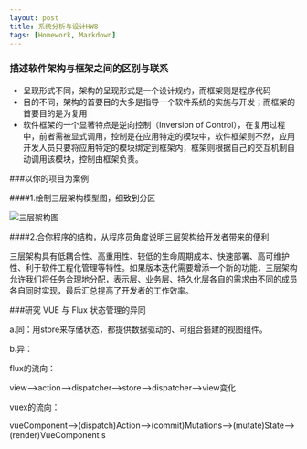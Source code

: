 ```yaml
---
layout: post
title: 系统分析与设计HW8
tags: [Homework, Markdown]
---
```


### 描述软件架构与框架之间的区别与联系

+ 呈现形式不同，架构的呈现形式是一个设计规约，而框架则是程序代码
+ 目的不同，架构的首要目的大多是指导一个软件系统的实施与开发；而框架的首要目的是为复用
+ 软件框架的一个显著特点是逆向控制（Inversion of Control），在复用过程中，前者需被显式调用，控制是在应用特定的模块中，软件框架则不然，应用开发人员只要将应用特定的模块绑定到框架内，框架则根据自己的交互机制自动调用该模块，控制由框架负责。

###以你的项目为案例 

####1.绘制三层架构模型图，细致到分区

![三层架构图](D:\COURSE\大三下\系统分析与设计\团队作业3\PhysicalView.png)


####2.合你程序的结构，从程序员角度说明三层架构给开发者带来的便利

三层架构具有低耦合性、高重用性、较低的生命周期成本、快速部署、高可维护性、利于软件工程化管理等特性。如果版本迭代需要增添一个新的功能，三层架构允许我们将任务合理地分配，表示层、业务层、持久化层各自的需求由不同的成员各自同时实现，最后汇总提高了开发者的工作效率。

###研究 VUE 与 Flux 状态管理的异同

a.同：用store来存储状态，都提供数据驱动的、可组合搭建的视图组件。

b.异：

flux的流向：

view——>action——>dispatcher——>store——>dispatcher——>view变化 

vuex的流向： 

vueComponent——>(dispatch)Action——>(commit)Mutations——>(mutate)State——>(render)VueComponent s